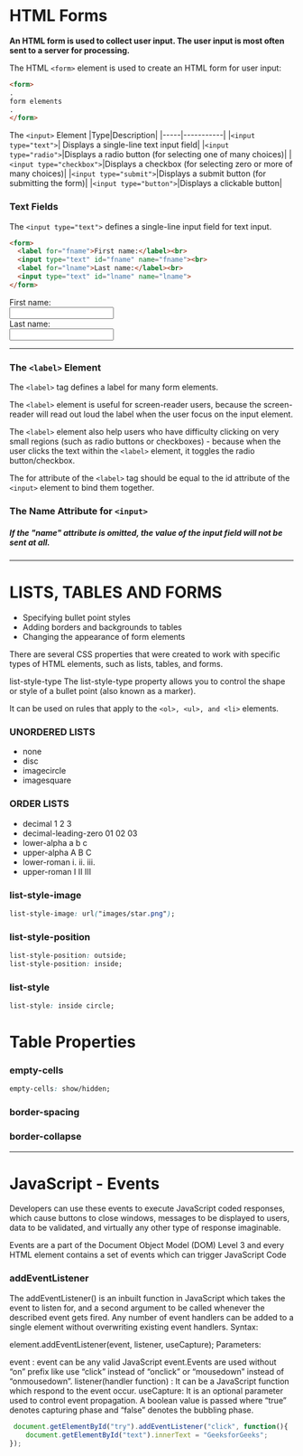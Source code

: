 # HTML Forms

**An HTML form is used to collect user input. The user input is most often sent to a server for processing.**

The HTML ```<form>``` element is used to create an HTML form for user input:
```html
<form>
.
form elements
.
</form>
```

The ```<input>``` Element
|Type|Description|
|-----|-----------|
|```<input type="text">```|	Displays a single-line text input field|
|```<input type="radio">```|Displays a radio button (for selecting one of many choices)|
|```<input type="checkbox">```|Displays a checkbox (for selecting zero or more of many choices)|
|```<input type="submit">```|Displays a submit button (for submitting the form)|
|```<input type="button">```|Displays a clickable button|

### Text Fields
The ```<input type="text">``` defines a single-line input field for text input.
```html
<form>
  <label for="fname">First name:</label><br>
  <input type="text" id="fname" name="fname"><br>
  <label for="lname">Last name:</label><br>
  <input type="text" id="lname" name="lname">
</form>
```
<form>
  <label for="fname">First name:</label><br>
  <input type="text" id="fname" name="fname"><br>
  <label for="lname">Last name:</label><br>
  <input type="text" id="lname" name="lname">
</form>

-------------

### The ```<label>``` Element

The ```<label>``` tag defines a label for many form elements.

The ```<label>``` element is useful for screen-reader users, because the screen-reader will read out loud the label when the user focus on the input element.

The ```<label>``` element also help users who have difficulty clicking on very small regions (such as radio buttons or checkboxes) - because when the user clicks the text within the ```<label>``` element, it toggles the radio button/checkbox.

The for attribute of the ```<label>``` tag should be equal to the id attribute of the ```<input>``` element to bind them together.

### The Name Attribute for ```<input>```

##### If the "_name_" attribute is omitted, the value of the input field will not be sent at all.
----------------
# LISTS, TABLES AND FORMS

* Specifying bullet point styles
* Adding borders and backgrounds to tables
* Changing the appearance of form elements

There are several CSS properties that were created to work with specific types of HTML elements, such as lists, tables, and forms.

list-style-type
The list-style-type property allows you to control the shape or style of a bullet point (also known as a marker).

It can be used on rules that apply to the ```<ol>, <ul>, and <li>``` elements.

### UNORDERED LISTS
* none
* disc
* imagecircle
* imagesquare

### ORDER LISTS
* decimal
1 2 3
* decimal-leading-zero
01 02 03
* lower-alpha
a b c
* upper-alpha
A B C
* lower-roman
i. ii. iii.
* upper-roman
I II III

### list-style-image
```css
list-style-image: url("images/star.png");
```

### list-style-position
```css
list-style-position: outside;
list-style-position: inside;
```
### list-style
```css 
list-style: inside circle;
```

# Table Properties

### empty-cells
```css
empty-cells: show/hidden;
```
### border-spacing

### border-collapse

------------
# JavaScript - Events

Developers can use these events to execute JavaScript coded responses, which cause buttons to close windows, messages to be displayed to users, data to be validated, and virtually any other type of response imaginable.

Events are a part of the Document Object Model (DOM) Level 3 and every HTML element contains a set of events which can trigger JavaScript Code

### addEventListener

The addEventListener() is an inbuilt function in JavaScript which takes the event to listen for, and a second argument to be called whenever the described event gets fired. Any number of event handlers can be added to a single element without overwriting existing event handlers. 
Syntax: 
 

element.addEventListener(event, listener, useCapture);
Parameters: 
 

event : event can be any valid JavaScript event.Events are used without “on” prefix like use “click” instead of “onclick” or “mousedown” instead of “onmousedown”.
listener(handler function) : It can be a JavaScript function which respond to the event occur.
useCapture: It is an optional parameter used to control event propagation. A boolean value is passed where “true” denotes capturing phase and “false” denotes the bubbling phase.

```javascript
 document.getElementById("try").addEventListener("click", function(){
    document.getElementById("text").innerText = "GeeksforGeeks";
});
```